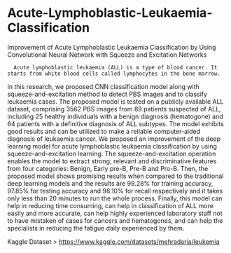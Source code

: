 # Acute-Lymphoblastic-Leukaemia-Classification
Improvement of Acute Lymphoblastic Leukaemia Classification by Using Convolutional Neural Network with Squeeze and Excitation Networks

      Acute lymphoblastic leukaemia (ALL) is a type of blood cancer. It starts from white blood cells called lymphocytes in the bone marrow. 
 In this research, we proposed CNN classification model along with squeeze-and-excitation method to detect PBS images and to classify leukaemia cases. 
 The proposed model is tested on a publicly available ALL dataset, comprising 3562 PBS images from 89 patients suspected of ALL, including 25 healthy individuals with a benign diagnosis (hematogone) and 64 patients with a definitive diagnosis of ALL subtypes. 
The model exhibits good results and can be utilized to make a reliable computer-aided diagnosis of leukaemia cancer. 
We proposed an improvement of the deep learning model for acute lymphoblastic leukaemia classification by using squeeze-and-excitation learning. 
The squeeze-and-excitation operation enables the model to extract strong, relevant and discriminative features from four categories: Benign, Early pre-B, Pre-B and Pro-B. 
Then, the proposed model shows promising results when compared to the traditional deep learning models and the results are 99.28% for training accuracy, 97.85% for testing accuracy and 98.10% for recall respectively and it takes only less than 20 minutes to run the whole process. 
Finally, this model can help in reducing time consuming, can help in classification of ALL more easily and more accurate, can help highly experienced laboratory staff not to have mistaken of cases for cancers and hematogones, and can help the specialists in reducing the fatigue daily experienced by them.
      
Kaggle Dataset > https://www.kaggle.com/datasets/mehradaria/leukemia
